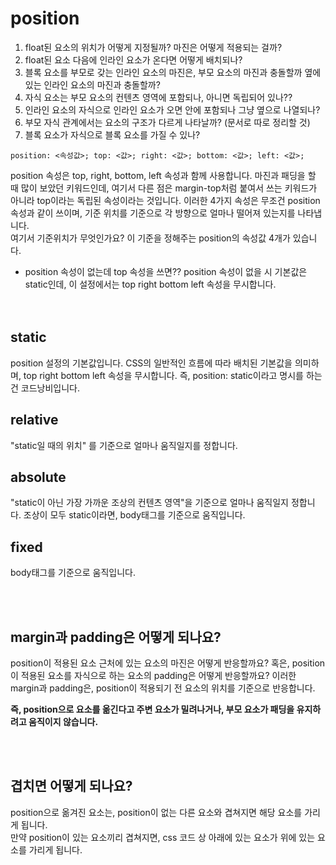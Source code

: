 # position

1. float된 요소의 위치가 어떻게 지정될까? 마진은 어떻게 적용되는 걸까?
2. float된 요소 다음에 인라인 요소가 온다면 어떻게 배치되나?
3. 블록 요소를 부모로 갖는 인라인 요소의 마진은, 부모 요소의 마진과 충돌할까 옆에 있는 인라인 요소의 마진과 충돌할까?
4. 자식 요소는 부모 요소의 컨텐츠 영역에 포함되나, 아니면 독립되어 있나??
5. 인라인 요소의 자식으로 인라인 요소가 오면 안에 포함되나 그냥 옆으로 나열되나?
6. 부모 자식 관계에서는 요소의 구조가 다르게 나타날까? (문서로 따로 정리할 것)
7. 블록 요소가 자식으로 블록 요소를 가질 수 있나?

```
position: <속성값>; top: <값>; right: <값>; bottom: <값>; left: <값>;
```

position 속성은 top, right, bottom, left 속성과 함께 사용합니다. 마진과 패딩을 할 때 많이 보았던 키워드인데, 여기서 다른 점은 margin-top처럼 붙여서 쓰는 키워드가 아니라 top이라는 독립된 속성이라는 것입니다. 이러한 4가지 속성은 무조건 position 속성과 같이 쓰이며, 기준 위치를 기준으로 각 방향으로 얼마나 떨어져 있는지를 나타냅니다.  
여기서 기준위치가 무엇인가요? 이 기준을 정해주는 position의 속성값 4개가 있습니다.
* position 속성이 없는데 top 속성을 쓰면??
  position 속성이 없을 시 기본값은 static인데, 이 설정에서는 top right bottom left 속성을 무시합니다.
<br><br><br>

## static
position 설정의 기본값입니다. CSS의 일반적인 흐름에 따라 배치된 기본값을 의미하며, top right bottom left 속성을 무시합니다. 즉, position: static이라고 명시를 하는건 코드낭비입니다.

## relative
"static일 때의 위치" 를 기준으로 얼마나 움직일지를 정합니다.

## absolute
"static이 아닌 가장 가까운 조상의 컨텐츠 영역"을 기준으로 얼마나 움직일지 정합니다. 조상이 모두 static이라면, body태그를 기준으로 움직입니다.

## fixed
body태그를 기준으로 움직입니다.

<br><br>

## margin과 padding은 어떻게 되나요?
position이 적용된 요소 근처에 있는 요소의 마진은 어떻게 반응할까요? 혹은, position이 적용된 요소를 자식으로 하는 요소의 padding은 어떻게 반응할까요?
이러한 margin과 padding은, position이 적용되기 전 요소의 위치를 기준으로 반응합니다.  

**즉, position으로 요소를 옮긴다고 주변 요소가 밀려나거나, 부모 요소가 패딩을 유지하려고 움직이지 않습니다.**

<br><br>

## 겹치면 어떻게 되나요?
position으로 옮겨진 요소는, position이 없는 다른 요소와 겹쳐지면 해당 요소를 가리게 됩니다.  
만약 position이 있는 요소끼리 겹쳐지면, css 코드 상 아래에 있는 요소가 위에 있는 요소를 가리게 됩니다.